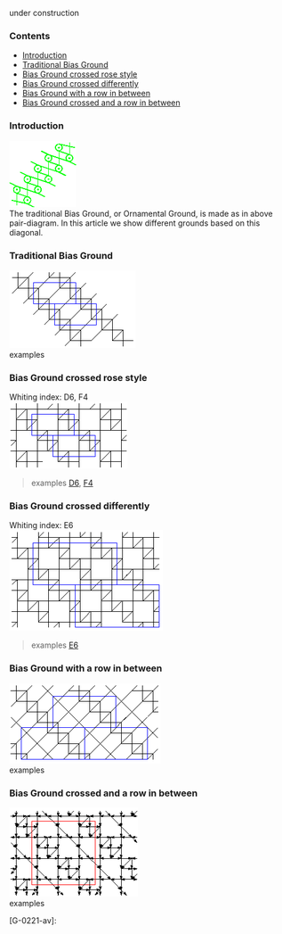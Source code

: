 under construction

### Contents
* [Introduction](#introduction)
* [Traditional Bias Ground](#traditional-bias-ground)
* [Bias Ground crossed rose style](#bias-ground-crossed-rose-style)
* [Bias Ground crossed differently](#bias-ground-crossed-differently)
* [Bias Ground with a row  in between](#bias-ground-with-a-row-in-between)
* [Bias Ground crossed and a row in between](#bias-ground-crossed-and-a-row-in-between)

### Introduction
![pairdiagram][pic-0221-wt]      
The traditional Bias Ground, or Ornamental Ground, is made as in above pair-diagram. In this article we show different grounds based on this diagonal. 

### Traditional Bias Ground
![traditional][P-0221-tr]  
examples

###  Bias Ground crossed rose style
Whiting index: D6, F4    
![crossed][P-0221-at]   
> examples [D6][wi-D6], [F4][wi-F4]

### Bias Ground crossed differently
Whiting index: E6    
![alt crossed][P-0221-aa]    
> examples [E6][wi-E6]

### Bias Ground with a row in between
![row between][P-0221-vg]  
examples

### Bias Ground crossed and a row in between   
![row & crossed][P-0221-av]    
examples



[pic-0221-wt]: https://github.com/MAETempels/MAE-gf/blob/master/images_wt/gf%200221%20wt.png
[P-0221-tr]: https://github.com/MAETempels/MAE-gf/blob/master/images/gf%200221%20tr.png
[P-0221-at]: https://github.com/MAETempels/MAE-gf/blob/master/images/gf%200221%20at.png
[P-0221-aa]: https://github.com/MAETempels/MAE-gf/blob/master/images/gf%200221%20aa.png
[P-0221-vg]: https://github.com/MAETempels/MAE-gf/blob/master/images/gf%200221%20vg.png
[P-0221-av]: https://github.com/MAETempels/MAE-gf/blob/master/images/gf%200221%20av.png

[wi-D6]: https://d-bl.github.io/GroundForge/index.html?m=8-48%0A8314%3Bbricks%3B16%3B16%3B0%3B0&s1=ct%20D2%3Dctct%20A1%3Dctct%20C1%3Dctct%20B2%3Dctct
[wi-F4]: https://d-bl.github.io/GroundForge/index.html?m=1483%208-48%3Bbricks%3B16%3B16%3B0%3B0&s1=ctc%20A2%3Dctcllctc%20C2%3Dctcrrctc
[wi-E6]: https://d-bl.github.io/GroundForge/index.html?m=1488-483%208-483148%20831488-4%20488-4831%3Bbricks%3B16%3B16%3B0%3B0&s1=ct%20F3%3Dctct%20E4%3Dctct%20G4%3Dctct%20B1%3Dctct%20H1%3Dctct%20C4%3Dctct%20A2%3Dctct%20H3%3Dctct%20B3%3Dctct%20A4%3Dctct%20D1%3Dctct%20C2%3Dctct%20E2%3Dctct%20D3%3Dctct%20F1%3Dctct%20G4%3Dctct%20G2%3Dctct

[G-0221-tr]:
[G-0221-at]:
[G-0221-aa]:
[G-0221-vg]:
[G-0221-av]:



